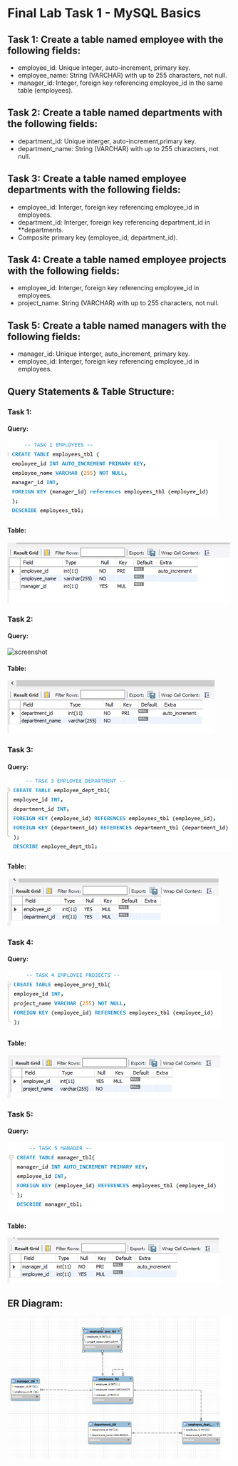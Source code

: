 
# Final Lab Task 1 - MySQL Basics

## Task 1: Create a table named employee with the following fields:
- employee_id: Unique integer, auto-increment, primary key.
- employee_name: String (VARCHAR) with up to 255 characters, not null.
- manager_id: Integer, foreign key referencing employee_id in the same table (employees).
## Task 2: Create a table named departments with the following fields:
- department_id: Unique interger, auto-increment,primary key.
- department_name: String (VARCHAR) with up to 255 characters, not null.
## Task 3: Create a table named employee departments with the following fields:
- employee_id: Interger, foreign key referencing employee_id in employees.
- department_id: Interger, foreign key referencing department_id in **departments.
- Composite primary key (employee_id, department_id).
## Task 4: Create a table named employee projects with the following fields:
- employee_id: Interger, foreign key referencing employee_id in employees.
- project_name: String (VARCHAR) with up to 255 characters, not null.
## Task 5: Create a table named managers with the following fields:
- manager_id: Unique interger, auto_increment, primary key.
- employee_id: Interger, foreign key referencing employee_id in employees.

## Query Statements & Table Structure:
### Task 1:
#### Query:
![screenshot](Images/TAble%201.PNG)
#### Table:
![screenshot](Images/TASK%201.PNG)
### Task 2:
#### Query:
![screenshot](Table%202.PNG)
#### Table:
![screenshot](Images/task%202.PNG)
### Task 3:
#### Query:
![screenshot](Images/TAble%203.PNG)
#### Table:
![screenshot](Images/task%203.PNG)
### Task 4:
#### Query:
![screenshot](Images/TAble%204.PNG)
#### Table:
![screenshot](Images/task%204.PNG)
### Task 5:
#### Query:
![screenshot](Images/table%205.PNG)
#### Table:
![screenshot](Images/task%205.PNG)
## ER Diagram:
![screenshot](Images/erdiagram.PNG)
